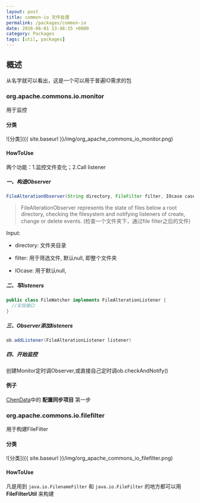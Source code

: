 ```yaml
---
layout: post
title: common-io 文件处理
permalink: /packages/common-io
date: 2016-06-01 13:48:15 +0800
category: Packages
tags: [util, packages]
---
```


## 概述

从名字就可以看出，这是一个可以用于普遍IO需求的包

### org.apache.commons.io.monitor

用于监控

#### 分类

![分类]({{ site.baseurl }}/img/org_apache_commons_io_monitor.png)

#### HowToUse

两个功能：1.监控文件变化；2.Call listener

##### 一、构造Observer

```java
FileAlterationObserver(String directory, FileFilter filter, IOcase caseSensitivity)
```

> FileAlterationObserver represents the state of files below a root directory, checking the filesystem and notifying listeners of create, change or delete events.
(检查一个文件夹下，通过file filter之后的文件)

Input:

* directory: 文件夹目录

* filter: 用于筛选文件, 默认null, 即整个文件夹

* IOcase: 用于默认null,

##### 二、写listeners

```java
public class FileWatcher implements FileAlterationListener {
  //实现接口
}
```

##### 三、Observer添加listeners

```java
ob.addListener(FileAlterationListener listener)
```
##### 四、开始监控

创建Monitor定时调Observer,或直接自己定时调ob.checkAndNotify()

#### 例子

[ChenData](/ChenData)中的 **配置同步项目** 第一步


### org.apache.commons.io.filefilter

用于构建FileFilter

#### 分类

![分类]({{ site.baseurl }}/img/org_apache_commons_io_filefilter.png)

#### HowToUse

凡是用到 `java.io.FilenameFilter` 和 `java.io.FileFilter` 的地方都可以用
 **FileFilterUtil** 来构建
